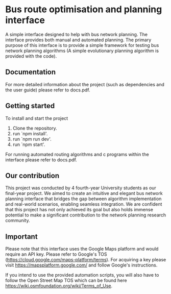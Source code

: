 # Bus route optimisation and planning interface

A simple interface designed to help with bus network planning. The interface provides both manual and automated planning. The primary purpose of this interface is to provide a simple framework for testing bus network planning algorithms (A simple evolutionary planning algorithm is provided with the code). 

## Documentation

For more detailed information about the project (such as dependencies and the user guide) please refer to docs.pdf.

## Getting started

To install and start the project
  1. Clone the repository.
  2. run `npm install'.
  3. run `npm run dev'.
  4. run `npm start'.

For running automated routing algorithms and c programs within the interface please refer to docs.pdf.

## Our contribution

This project was conducted by 4 fourth-year University students as our final-year project. We aimed to create an intuitive and elegant bus network planning interface that bridges the gap between algorithm implementation and real-world scenarios, enabling seamless integration. We are confident that this project has not only achieved its goal but also holds immense potential to make a significant contribution to the network planning research community.

## Important 

Please note that this interface uses the Google Maps platform and would require an API key. Please refer to Google's TOS (https://cloud.google.com/maps-platform/terms). For acquiring a key please visit https://mapsplatform.google.com/ and follow Google's instructions.

If you intend to use the provided automation scripts, you will also have to follow the Open Street Map TOS which can be found here https://wiki.osmfoundation.org/wiki/Terms_of_Use.

